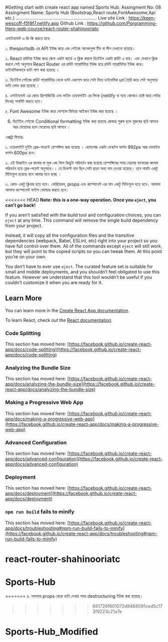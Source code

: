 #Getting start with create react app named Sports Hub.
Assingment No: 08 
Assingment Name: Sports Hub (Bootstrap,React route,FontAwesome,Api etc.)
................................................................ 
Live site Link : https://keen-wescoff-f5f8f7.netlify.app
Github Link : https://github.com/Porgramming-Hero-web-course/react-router-shahinooriatc


এসাইনমেন্ট এ কি কি করতে হবে:

১. thesportsdb এর API ইউজ করে এক পেইজে অনেকগুলা টিম বা লীগ দেখানো হয়েছে।   

২. React রাউটার ইউজ করে কোন একটা কার্ডে এ ক্লিক করলে ডিটেইল একটা রাউট এ যায়। এবং যেখানে ক্লিক করলে সেই অনুসারে React Router এর রাউট প্যারামিটার ইউজ হয়ে রাউট প্যারামিটার ইউজ করে। ডাইনামিকভাবে ডাটা পাস করা হয়েছে । 

৩. ডিটেইল পেইজে রাউট প্যারামিটার থেকে ডাটা একসেস করে সেটা দিয়ে ডাইনামিক url তৈরি করে সেই অনুসারে ডাটা লোড করা হয়েছে ।

৪. এসাইনমেন্ট এর কোড রিপোজিটরি এবং লাইভ ওয়েবসাইট এর লিংক (netlify বা অন্য কোথাও হোষ্ট করে সেটার লিংক) সাবমিট করতে হবে। 

৫. Font Awesome  ইউজ করে সোশ্যাল মিডিয়া আইকন ইউজ করা হয়েছে ।  

6. ডিটেইল পেইজে Conditional formatting ইউজ করা হয়েছে জেন্ডার পুরুষ হলে পুরুষের ছবি আসবে আর মেয়েদের হলে মেয়েদের ছবি আসবে । 


এক্সট্রা ফিচারঃ

১. ওয়েবসাইট দুইটা ব্রেক-পয়েন্টে  রেস্পন্সিভ করা হয়েছে । হোমপেজ  একটা ডেস্কটপ ভার্সন 992px  আর মোবাইল ভার্সন 600px হবে।

২. এই ডিজাইন এর কালার বা লুক এন্ড ফিল কিছুটা পরিবর্তন করা হয়েছে রেস্পন্সিবের সময় হোমের ব্যানারের কালার পরিবর্তন হয়ে ব্রেক-পয়েন্ট অনুসারে।। যে ডিফল্ট নাম ছিল সেটা ছাড়া অন্য নাম দেওয়া হয়েছে। তবে নামটা একটু মিনিংফুল হয়েছে বলে আমার মনে হচ্ছে । 

৩. কোড একটু ক্লিনার হতে হবে। ভেরিয়েবল, props এবং কম্পোনেন্ট এর নাম একটু মিনিংফুল হতে হবে। আলাদা আলাদা কম্পোনেন্ট ফাইল ফোল্ডার করতে হবে।  

<<<<<<< HEAD
**Note: this is a one-way operation. Once you `eject`, you can’t go back!**

If you aren’t satisfied with the build tool and configuration choices, you can `eject` at any time. This command will remove the single build dependency from your project.

Instead, it will copy all the configuration files and the transitive dependencies (webpack, Babel, ESLint, etc) right into your project so you have full control over them. All of the commands except `eject` will still work, but they will point to the copied scripts so you can tweak them. At this point you’re on your own.

You don’t have to ever use `eject`. The curated feature set is suitable for small and middle deployments, and you shouldn’t feel obligated to use this feature. However we understand that this tool wouldn’t be useful if you couldn’t customize it when you are ready for it.

## Learn More

You can learn more in the [Create React App documentation](https://facebook.github.io/create-react-app/docs/getting-started).

To learn React, check out the [React documentation](https://reactjs.org/).

### Code Splitting

This section has moved here: [https://facebook.github.io/create-react-app/docs/code-splitting](https://facebook.github.io/create-react-app/docs/code-splitting)

### Analyzing the Bundle Size

This section has moved here: [https://facebook.github.io/create-react-app/docs/analyzing-the-bundle-size](https://facebook.github.io/create-react-app/docs/analyzing-the-bundle-size)

### Making a Progressive Web App

This section has moved here: [https://facebook.github.io/create-react-app/docs/making-a-progressive-web-app](https://facebook.github.io/create-react-app/docs/making-a-progressive-web-app)

### Advanced Configuration

This section has moved here: [https://facebook.github.io/create-react-app/docs/advanced-configuration](https://facebook.github.io/create-react-app/docs/advanced-configuration)

### Deployment

This section has moved here: [https://facebook.github.io/create-react-app/docs/deployment](https://facebook.github.io/create-react-app/docs/deployment)

### `npm run build` fails to minify

This section has moved here: [https://facebook.github.io/create-react-app/docs/troubleshooting#npm-run-build-fails-to-minify](https://facebook.github.io/create-react-app/docs/troubleshooting#npm-run-build-fails-to-minify)
# react-router-shahinooriatc
# Sports-Hub
=======
৪. সবসময় props থেকে ডাটা দেখার সময় destructuring ইউজ করা হয়েছে। 
>>>>>>> 661726f601072d9468091ced5c173f9223c21a7e
# Sports-Hub_Modified
